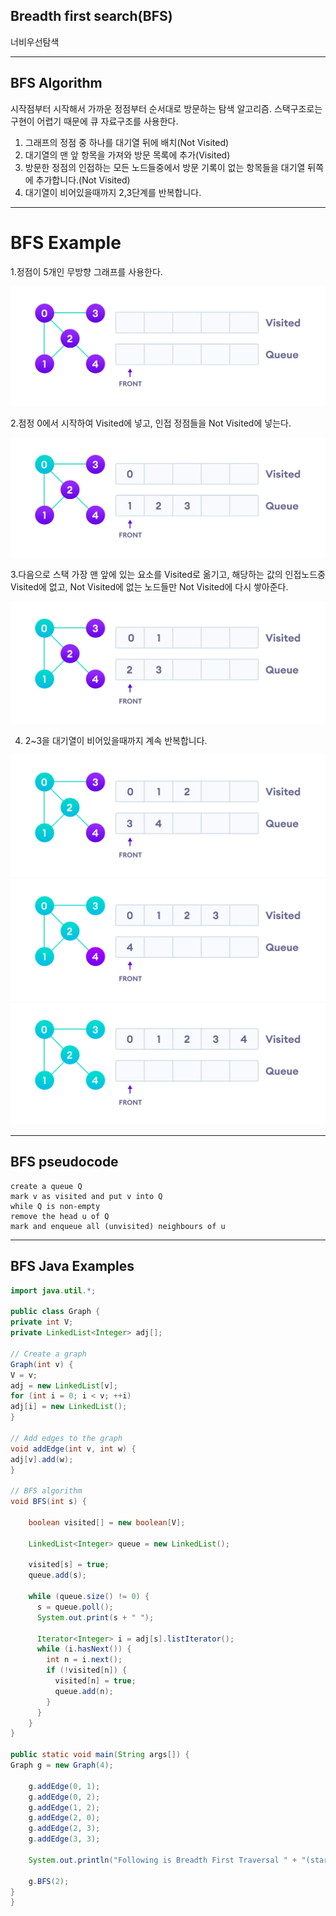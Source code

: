 ## Breadth first search(BFS)
너비우선탐색

---
## BFS Algorithm

시작점부터 시작해서 가까운 정점부터 순서대로 방문하는 탐색 알고리즘. 스택구조로는 구현이 어렵기 때문에 큐 자료구조를 사용한다.

1. 그래프의 정점 중 하나를 대기열 뒤에 배치(Not Visited)
2. 대기열의 맨 앞 항목을 가져와 방문 목록에 추가(Visited)
3. 방문한 정점의 인접하는 모든 노드들중에서 방문 기록이 없는 항목들을 대기열 뒤쪽에 추가합니다.(Not Visited)
4. 대기열이 비어있을때까지 2,3단계를 반복합니다.

---
# BFS Example

1.정점이 5개인 무방향 그래프를 사용한다.

![img_1.png](image/BFS1.png)

2.점정 0에서 시작하여 Visited에 넣고, 인접 정점들을 Not Visited에 넣는다.

![img.png](image/BFS2.png)

3.다음으로 스택 가장 맨 앞에 있는 요소를 Visited로 옮기고, 해당하는 값의 인접노드중 Visited에 없고, Not Visited에 없는 노드들만 Not Visited에 다시 쌓아준다.

![img.png](image/BFS3.png)

4. 2~3을 대기열이 비어있을때까지 계속 반복합니다.

![img.png](image/BFS4.png)
![img.png](image/BFS5.png)
![img_1.png](image/BFS6.png)

---
## BFS pseudocode

```
create a queue Q
mark v as visited and put v into Q
while Q is non-empty
remove the head u of Q
mark and enqueue all (unvisited) neighbours of u 
```

---

## BFS Java Examples

```java
import java.util.*;

public class Graph {
private int V;
private LinkedList<Integer> adj[];

// Create a graph
Graph(int v) {
V = v;
adj = new LinkedList[v];
for (int i = 0; i < v; ++i)
adj[i] = new LinkedList();
}

// Add edges to the graph
void addEdge(int v, int w) {
adj[v].add(w);
}

// BFS algorithm
void BFS(int s) {

    boolean visited[] = new boolean[V];

    LinkedList<Integer> queue = new LinkedList();

    visited[s] = true;
    queue.add(s);

    while (queue.size() != 0) {
      s = queue.poll();
      System.out.print(s + " ");

      Iterator<Integer> i = adj[s].listIterator();
      while (i.hasNext()) {
        int n = i.next();
        if (!visited[n]) {
          visited[n] = true;
          queue.add(n);
        }
      }
    }
}

public static void main(String args[]) {
Graph g = new Graph(4);

    g.addEdge(0, 1);
    g.addEdge(0, 2);
    g.addEdge(1, 2);
    g.addEdge(2, 0);
    g.addEdge(2, 3);
    g.addEdge(3, 3);

    System.out.println("Following is Breadth First Traversal " + "(starting from vertex 2)");

    g.BFS(2);
}
}
```

